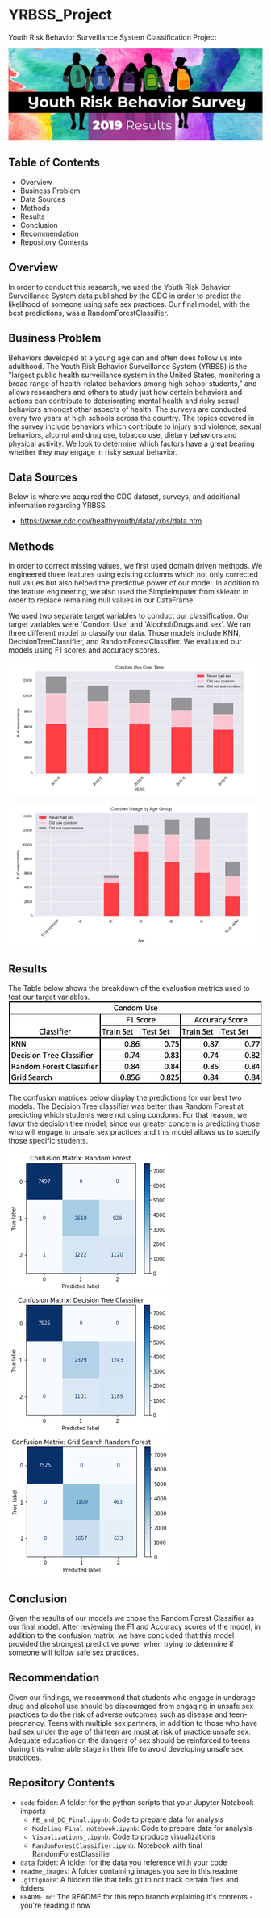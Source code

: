 # YRBSS_Project

Youth Risk Behavior Surveillance System Classification Project

![](readme_images/YRBS_2019_Homepage_890x320-large.jpg)

## Table of Contents
 - Overview
 - Business Problem
 - Data Sources
 - Methods
 - Results
 - Conclusion
 - Recommendation
 - Repository Contents

## Overview
In order to conduct this research, we used the Youth Risk Behavior Surveillance System data published by the CDC in order to predict the likelihood of someone using safe sex practices. Our final model, with the best predictions, was a RandomForestClassifier.

## Business Problem
Behaviors developed at a young age can and often does follow us into adulthood. The Youth Risk Behavior Surveillance System (YRBSS) is the "largest public health surveillance system in the United States, monitoring a broad range of health-related behaviors among high school students," and allows researchers and others to study just how certain behaviors and actions can contribute to deteriorating mental health and risky sexual behaviors amongst other aspects of health. The surveys are conducted every two years at high schools across the country. The topics covered in the survey include behaviors which contribute to injury and violence, sexual behaviors, alcohol and drug use, tobacco use, dietary behaviors and physical activity. We look to determine which factors have a great bearing whether they may engage in risky sexual behavior.

## Data Sources
Below is where we acquired the CDC dataset, surveys, and additional information regarding YRBSS.
 - https://www.cdc.gov/healthyyouth/data/yrbs/data.htm
 
## Methods
In order to correct missing values, we first used domain driven methods. We engineered three features using existing columns which not only corrected null values but also helped the predictive power of our model. In addition to the feature engineering, we also used the SimpleImputer from sklearn in order to replace remaining null values in our DataFrame. 

We used two separate target variables to conduct our classification. Our target variables were 'Condom Use' and 'Alcohol/Drugs and sex'. We ran three different model to classify our data. Those models include KNN, DecisionTreeClassifier, and RandomForestClassifier. We evaluated our models using F1 scores and accuracy scores.

![](readme_images/condom_time%20(1).jpg)

![](readme_images/condom_use.jpg)


## Results
The Table below shows the breakdown of the evaluation metrics used to test our target variables.
![](readme_images/updated_table.png)

The confusion matrices below display the predictions for our best two models. The Decision Tree classifier was better than Random Forest at predicting which students were not using condoms. For that reason, we favor the decision tree model, since our greater concern is predicting those who will engage in unsafe sex practices and this model allows us to specify those specific students.

![](readme_images/CFRF.png)
![](readme_images/DT_classifier.jpg)
![](readme_images/cm_gridrf2.png)

## Conclusion
Given the results of our models we chose the Random Forest Classifier as our final model. After reviewing the F1 and Accuracy scores of the model,  in addition to the confusion matrix, we have concluded that this model provided the strongest predictive power when trying to determine if someone will follow safe sex practices.

## Recommendation
Given our findings, we recommend that students who engage in underage drug and alcohol use should be discouraged from engaging in unsafe sex practices to do the risk of adverse outcomes such as disease and teen-pregnancy. Teens with multiple sex partners, in addition to those who have had sex under the age of thirteen are most at risk of practice unsafe sex. Adequate education on the dangers of sex should be reinforced to teens during this vulnerable stage in their life to avoid developing unsafe sex practices.


## Repository Contents
- `code` folder: A folder for the python scripts that your Jupyter Notebook imports
  - `FE_and_DC_Final.ipynb`: Code to prepare data for analysis
  - `Modeling_Final_notebook.ipynb`: Code to prepare data for analysis
  - `Visualizations_.ipynb`: Code to produce visualizations
  - `RandomForestClassifier.ipynb`: Notebook with final RandomForestClassifier
- `data` folder: A folder for the data you reference with your code
- `readme_images`: A folder containing images you see in this readme
- `.gitignore`: A hidden file that tells git to not track certain files and folders
- `README.md`: The README for this repo branch explaining it's contents - you're reading it now
